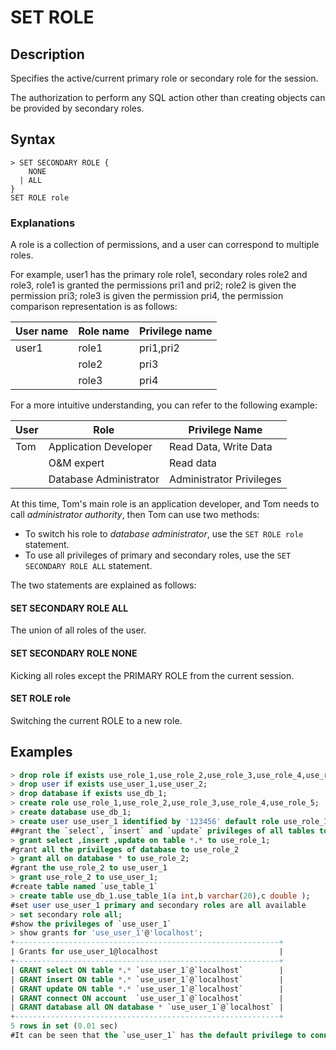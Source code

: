 # **SET ROLE**

## **Description**

Specifies the active/current primary role or secondary role for the session.

The authorization to perform any SQL action other than creating objects can be provided by secondary roles.

## **Syntax**

```
> SET SECONDARY ROLE {
    NONE
  | ALL  
}
SET ROLE role
```

### Explanations

A role is a collection of permissions, and a user can correspond to multiple roles.

For example, user1 has the primary role role1, secondary roles role2 and role3, role1 is granted the permissions pri1 and pri2; role2 is given the permission pri3; role3 is given the permission pri4, the permission comparison representation is as follows:

|User name|Role name|Privilege name|
|---|---|---|
|user1|role1|pri1,pri2|
||role2|pri3|
||role3|pri4|

For a more intuitive understanding, you can refer to the following example:

|User|Role|Privilege Name|
|---|---|---|
|Tom|Application Developer|Read Data, Write Data|
||O&M expert|Read data|
||Database Administrator|Administrator Privileges|

At this time, Tom's main role is an application developer, and Tom needs to call *administrator authority*, then Tom can use two methods:

- To switch his role to *database administrator*, use the `SET ROLE role` statement.
- To use all privileges of primary and secondary roles, use the `SET SECONDARY ROLE ALL` statement.

The two statements are explained as follows:

#### SET SECONDARY ROLE ALL

The union of all roles of the user.

#### SET SECONDARY ROLE NONE

Kicking all roles except the PRIMARY ROLE from the current session.

#### SET ROLE role

Switching the current ROLE to a new role.

## **Examples**

```sql
> drop role if exists use_role_1,use_role_2,use_role_3,use_role_4,use_role_5;
> drop user if exists use_user_1,use_user_2;
> drop database if exists use_db_1;
> create role use_role_1,use_role_2,use_role_3,use_role_4,use_role_5;
> create database use_db_1;
> create user use_user_1 identified by '123456' default role use_role_1;
##grant the `select`, `insert` and `update` privileges of all tables to use_role_1
> grant select ,insert ,update on table *.* to use_role_1;
#grant all the privileges of database to use_role_2
> grant all on database * to use_role_2;
#grant the use_role_2 to use_user_1
> grant use_role_2 to use_user_1;
#create table named `use_table_1`
> create table use_db_1.use_table_1(a int,b varchar(20),c double );
#set user use_user_1 primary and secondary roles are all available
> set secondary role all;
#show the privileges of `use_user_1`
> show grants for 'use_user_1'@'localhost';
+-----------------------------------------------------------+
| Grants for use_user_1@localhost                           |
+-----------------------------------------------------------+
| GRANT select ON table *.* `use_user_1`@`localhost`        |
| GRANT insert ON table *.* `use_user_1`@`localhost`        |
| GRANT update ON table *.* `use_user_1`@`localhost`        |
| GRANT connect ON account  `use_user_1`@`localhost`        |
| GRANT database all ON database * `use_user_1`@`localhost` |
+-----------------------------------------------------------+
5 rows in set (0.01 sec)
#It can be seen that the `use_user_1` has the default privilege to connect to MatrixOne; it also has the `select`, `insert` and `update` privileges on all tables, and also has all the privileges on the database
```
